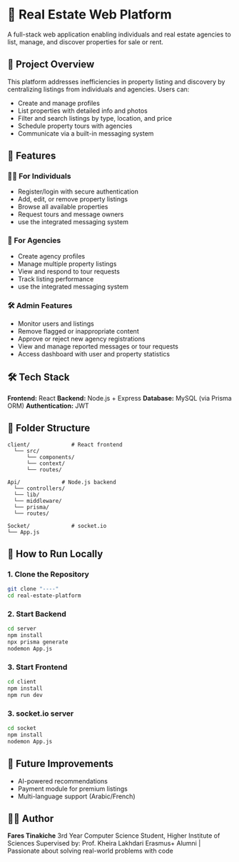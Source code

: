 # 🏡 Real Estate Web Platform

A full-stack web application enabling individuals and real estate agencies to list, manage, and discover properties for sale or rent.

## 📌 Project Overview

This platform addresses inefficiencies in property listing and discovery by centralizing listings from individuals and agencies. Users can:

* Create and manage profiles
* List properties with detailed info and photos
* Filter and search listings by type, location, and price
* Schedule property tours with agencies
* Communicate via a built-in messaging system

## 🚀 Features

### 🧑‍💼 For Individuals

* Register/login with secure authentication
* Add, edit, or remove property listings
* Browse all available properties
* Request tours and message owners
* use the integrated messaging system 

### 🏢 For Agencies

* Create agency profiles
* Manage multiple property listings
* View and respond to tour requests
* Track listing performance
* use the integrated messaging system

### 🛠 Admin Features

* Monitor users and listings
* Remove flagged or inappropriate content
* Approve or reject new agency registrations
* View and manage reported messages or tour requests
* Access dashboard with user and property statistics

## 🛠 Tech Stack

**Frontend:** React
**Backend:** Node.js + Express
**Database:** MySQL (via Prisma ORM)
**Authentication:** JWT

## 📂 Folder Structure

```plaintext
client/             # React frontend
  └── src/
      └── components/
      └── context/
      └── routes/

Api/             # Node.js backend
  └── controllers/
  └── lib/
  └── middleware/
  └── prisma/
  └── routes/

Socket/             # socket.io
└── App.js
```

## 🧪 How to Run Locally

### 1. Clone the Repository

```bash
git clone "----"
cd real-estate-platform
```

### 2. Start Backend

```bash
cd server
npm install
npx prisma generate
nodemon App.js
```

### 3. Start Frontend

```bash
cd client
npm install
npm run dev
```

### 3. socket.io server 

```bash
cd socket
npm install
nodemon App.js
```

## 📌 Future Improvements

* AI-powered recommendations
* Payment module for premium listings
* Multi-language support (Arabic/French)

## 🧑‍🎓 Author

**Fares Tinakiche**
3rd Year Computer Science Student, Higher Institute of Sciences
Supervised by: Prof. Kheira Lakhdari
Erasmus+ Alumni | Passionate about solving real-world problems with code

